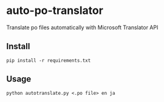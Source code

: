 # auto-po-translator
Translate po files automatically with Microsoft Translator API

## Install

```
pip install -r requirements.txt
```

## Usage

```
python autotranslate.py <.po file> en ja
```
